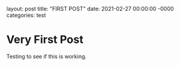 layout: post
title: "FIRST POST"
date: 2021-02-27 00:00:00 -0000
categories: test

# Very First Post

Testing to see if this is working.